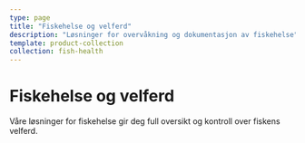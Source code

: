 ```yaml
---
type: page
title: "Fiskehelse og velferd"
description: "Løsninger for overvåkning og dokumentasjon av fiskehelse"
template: product-collection
collection: fish-health
---
```


# Fiskehelse og velferd

Våre løsninger for fiskehelse gir deg full oversikt og kontroll over fiskens velferd.
